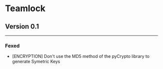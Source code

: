 # Teamlock

## Version 0.1
--------------------------
### Fexed
- [ENCRYPTION] Don't use the MD5 method of the pyCrypto library to generate Symetric Keys
